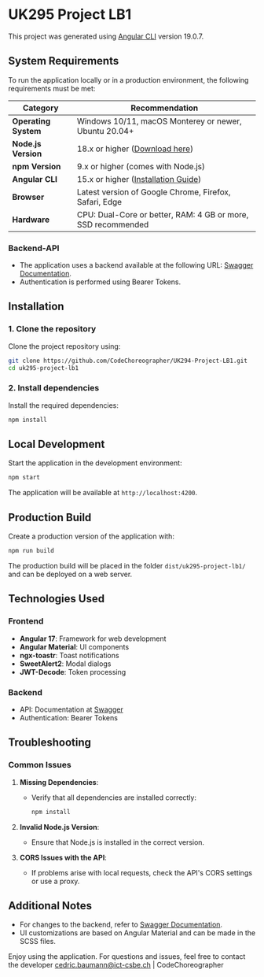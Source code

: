 
# UK295 Project LB1

This project was generated using [Angular CLI](https://github.com/angular/angular-cli) version 19.0.7.

## System Requirements

To run the application locally or in a production environment, the following requirements must be met:

| **Category**         | **Recommendation**                                           |
|-----------------------|-------------------------------------------------------------|
| **Operating System**  | Windows 10/11, macOS Monterey or newer, Ubuntu 20.04+      |
| **Node.js Version**   | 18.x or higher ([Download here](https://nodejs.org/))      |
| **npm Version**       | 9.x or higher (comes with Node.js)                         |
| **Angular CLI**       | 15.x or higher ([Installation Guide](https://angular.io/cli)) |
| **Browser**           | Latest version of Google Chrome, Firefox, Safari, Edge    |
| **Hardware**          | CPU: Dual-Core or better, RAM: 4 GB or more, SSD recommended |

### Backend-API
- The application uses a backend available at the following URL:
  [Swagger Documentation](https://294.cyrotech.ch/swagger-ui/index.html#/).
- Authentication is performed using Bearer Tokens.

## Installation

### 1. Clone the repository
Clone the project repository using:

```bash
git clone https://github.com/CodeChoreographer/UK294-Project-LB1.git
cd uk295-project-lb1
```

### 2. Install dependencies
Install the required dependencies:

```bash
npm install
```

## Local Development

Start the application in the development environment:

```bash
npm start
```

The application will be available at `http://localhost:4200`.

## Production Build

Create a production version of the application with:

```bash
npm run build
```

The production build will be placed in the folder `dist/uk295-project-lb1/` and can be deployed on a web server.

## Technologies Used

### Frontend
- **Angular 17**: Framework for web development
- **Angular Material**: UI components
- **ngx-toastr**: Toast notifications
- **SweetAlert2**: Modal dialogs
- **JWT-Decode**: Token processing

### Backend
- API: Documentation at [Swagger](https://294.cyrotech.ch/swagger-ui/index.html#/)
- Authentication: Bearer Tokens

## Troubleshooting

### Common Issues
1. **Missing Dependencies**:
   - Verify that all dependencies are installed correctly:
     ```bash
     npm install
     ```

2. **Invalid Node.js Version**:
   - Ensure that Node.js is installed in the correct version.

3. **CORS Issues with the API**:
   - If problems arise with local requests, check the API's CORS settings or use a proxy.

## Additional Notes

- For changes to the backend, refer to [Swagger Documentation](https://294.cyrotech.ch/swagger-ui/index.html#/).
- UI customizations are based on Angular Material and can be made in the SCSS files.

Enjoy using the application. For questions and issues, feel free to contact the developer cedric.baumann@ict-csbe.ch | CodeChoreographer
